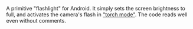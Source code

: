 A primitive "flashlight" for Android. It simply sets the screen brightness to full, and activates the camera's flash in ["torch mode"][1]. The code reads well even without comments.

  [1]:http://developer.android.com/reference/android/hardware/Camera.Parameters.html#FLASH_MODE_TORCH
